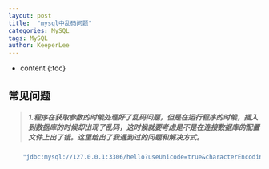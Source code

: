 ```yaml
---
layout: post
title:  "mysql中乱码问题"
categories: MySQL
tags: MySQL
author: KeeperLee
---
```

* content
{:toc}
## 常见问题





> ##### 1.程序在获取参数的时候处理好了乱码问题，但是在运行程序的时候，插入到数据库的时候却出现了乱码，这时候就要考虑是不是在连接数据库的配置文件上出了错。这里给出了我遇到过的问题和解决方式。



```php
    "jdbc:mysql://127.0.0.1:3306/hello?useUnicode=true&characterEncoding=utf-8","root","zqwz"
```
